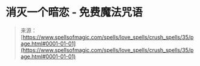 <!--yml

类别：未分类

日期：2024-06-12 18:32:51

-->

# 消灭一个暗恋 - 免费魔法咒语

> 来源：[https://www.spellsofmagic.com/spells/love_spells/crush_spells/35/page.html#0001-01-01](https://www.spellsofmagic.com/spells/love_spells/crush_spells/35/page.html#0001-01-01)
